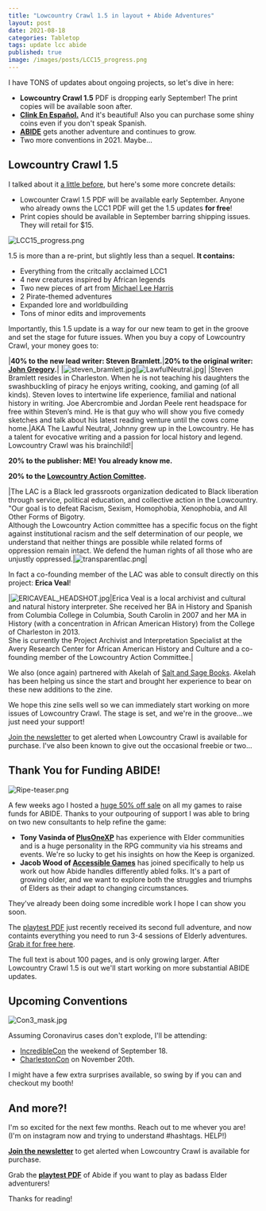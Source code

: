 ```yaml
---
title: "Lowcountry Crawl 1.5 in layout + Abide Adventures"
layout: post
date: 2021-08-18
categories: Tabletop
tags: update lcc abide
published: true
image: /images/posts/LCC15_progress.png
---
```


I have TONS of updates about ongoing projects, so let's dive in here:

- **Lowcountry Crawl 1.5** PDF is dropping early September! The print copies will be available soon after.
- [**Clink En Español.**](/david/2021/07/clinkenespanol) And it's beautiful! Also you can purchase some shiny coins even if you don't speak Spanish.
- [**ABIDE**](/abide) gets another adventure and continues to grow. 
- Two more conventions in 2021. Maybe...

## Lowcountry Crawl 1.5

I talked about it [a little before](/david/2021/06/lccreturnsripe), but here's some more concrete details:

 - Lowcounter Crawl 1.5 PDF will be available early September. Anyone who already owns the LCC1 PDF will get the 1.5 updates **for free**!
 - Print copies should be available in September barring shipping issues. They will retail for $15.

![LCC15_progress.png](/images/posts/LCC15_progress.png)

1.5 is more than a re-print, but slightly less than a sequel. **It contains:**

 - Everything from the critcally acclaimed LCC1
 - 4 new creatures inspired by African legends
 - Two new pieces of art from [Michael Lee Harris](https://michaelleeharris.carbonmade.com/)
 - 2 Pirate-themed adventures
 - Expanded lore and worldbuilding
 - Tons of minor edits and improvements

Importantly, this 1.5 update is a way for our new team to get in the groove and set the stage for future issues. When you buy a copy of Lowcountry Crawl, your money goes to:

|**40% to the new lead writer: Steven Bramlett.**|**20% to the original writer: [John Gregory](https://www.unlawful.games/).**|
|![steven_bramlett.jpg](/images/posts/steven_bramlett.jpg)|![LawfulNeutral.jpg](/images/posts/LawfulNeutral.jpg)|
|Steven Bramlett resides in Charleston. When he is not teaching his daughters the swashbuckling of piracy he enjoys writing, cooking, and gaming (of all kinds). Steven loves to intertwine life experience, familial and national history in writing. Joe Abercrombie and Jordan Peele rent headspace for free within Steven’s mind. He is that guy who will show you five comedy sketches and talk about his latest reading venture until the cows come home.|AKA The Lawful Neutral, Johnny grew up in the Lowcountry. He has a talent for evocative writing and a passion for local history and legend. Lowcountry Crawl was his brainchild!|

**20% to the publisher: ME! You already know me.**

**20% to the [Lowcountry Action Comittee](https://www.lctakesaction.com/).**

|The LAC is a Black led grassroots organization dedicated to Black liberation through service, political education, and collective action in the Lowcountry.<br/>"Our goal is to defeat Racism, Sexism, Homophobia, Xenophobia, and All Other Forms of Bigotry.<br/>Although the Lowcountry Action committee has a specific focus on the fight against institutional racism and the self determination of our people, we understand that neither things are possible while related forms of oppression remain intact. We defend the human rights of all those who are unjustly oppressed.|![transparentlac.png](/images/posts/transparentlac.png)|

In fact a co-founding member of the LAC was able to consult directly on this project: **Erica Veal**!

|![ERICAVEAL_HEADSHOT.jpg](/images/posts/ERICAVEAL_HEADSHOT.jpg)|Erica Veal is a local archivist and cultural and natural history interpreter. She received her BA in History and Spanish from Columbia College in Columbia, South Carolin in 2007 and her MA in History (with a concentration in African American History) from the College of Charleston in 2013.<br/>She is currently the Project Archivist and Interpretation Specialist at the Avery Research Center for African American History and Culture and a co-founding member of the Lowcountry Action Committee.|

We also (once again) partnered with Akelah of [Salt and Sage Books](https://www.saltandsagebooks.com/). Akelah has been helping us since the start and brought her experience to bear on these new additions to the zine.

We hope this zine sells well so we can immediately start working on more issues of Lowcountry Crawl. The stage is set, and we're in the groove...we just need your support!

[Join the newsletter](https://tinyletter.com/davidschirduan/subscribe) to get alerted when Lowcountry Crawl is available for purchase. I've also been known to give out the occasional freebie or two...

## Thank You for Funding ABIDE!

![Ripe-teaser.png](/images/Ripe-teaser.png)

A few weeks ago I hosted a [huge 50% off sale](/david/2021/07/halfsale) on all my games to raise funds for ABIDE. Thanks to your outpouring of support I was able to bring on two new consultants to help refine the game:

 - **Tony Vasinda of [PlusOneXP](https://plusoneexp.com/)** has experience with Elder communities and is a huge personality in the RPG community via his streams and events. We're so lucky to get his insights on how the Keep is organized.
 - **Jacob Wood of [Accessible Games](http://www.accessiblegames.biz/)** has joined specifically to help us work out how Abide handles differently abled folks. It's a part of growing older, and we want to explore both the struggles and triumphs of Elders as their adapt to changing circumstances.

They've already been doing some incredible work I hope I can show you soon.

The [playtest PDF](/abide) just recently received its second full adventure, and now containts everything you need to run 3-4 sessions of Elderly adventures. [Grab it for free here](/abide).

The full text is about 100 pages, and is only growing larger. After Lowcountry Crawl 1.5 is out we'll start working on more substantial ABIDE updates.

## Upcoming Conventions

![Con3_mask.jpg](/images/posts/Con3_mask.jpg)


Assuming Coronavirus cases don't explode, I'll be attending: 

 - [IncredibleCon](http://www.incrediblecon.com/) the weekend of September 18.
 - [CharlestonCon](http://www.charlestoncon.com/) on November 20th.

I might have a few extra surprises available, so swing by if you can and checkout my booth!

## And more?!

I'm so excited for the next few months. Reach out to me whever you are! (I'm on instagram now and trying to understand #hashtags. HELP!)

[**Join the newsletter**](https://tinyletter.com/davidschirduan/subscribe) to get alerted when Lowcountry Crawl is available for purchase. 

Grab the [**playtest PDF**](/abide) of Abide if you want to play as badass Elder adventurers!

Thanks for reading!
